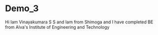 # Demo_3

Hi Iam Vinayakumara S S and Iam from Shimoga and I have completed BE from Alva's Institute of Engineering and Technology
